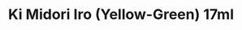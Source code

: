 ---
layout: product
title: "Ki Midori Iro (Yellow-Green) 17ml"
price: "320" 
desc: "Akrilna boja 17mL"
img_path: "/assets/img/AK2266.jpg"
brand: "AK "
available: true
special_offer: false
new: false
soon: false
cat: "020000"
subcat: "020200"
subsubcat: "020203"
sifra: "AK2266"
popular: true
---